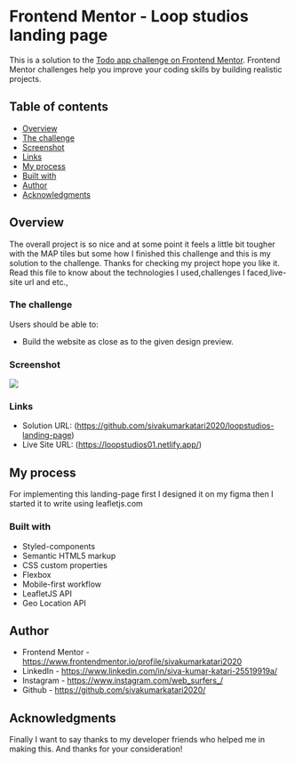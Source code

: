 # Frontend Mentor - Loop studios landing page

This is a solution to the [Todo app challenge on Frontend Mentor](https://www.frontendmentor.io/challenges/loopstudios-landing-page-N88J5Onjw/). Frontend Mentor challenges help you improve your coding skills by building realistic projects. 

## Table of contents

- [Overview](#overview)
- [The challenge](#the-challenge)
- [Screenshot](#screenshot)
- [Links](#links)
- [My process](#my-process)
- [Built with](#built-with)
- [Author](#author)
- [Acknowledgments](#acknowledgments)


## Overview

The overall project is so nice and at some point it feels a little bit tougher with the MAP tiles but some how I finished this challenge and this is my solution to the challenge. Thanks for checking my project hope you like it. Read this file to know about the technologies I used,challenges I faced,live-site url and etc.,

### The challenge

Users should be able to:

- Build the website as close as to the given design preview.
### Screenshot

![](/public/my-preview.png)

### Links

- Solution URL: (https://github.com/sivakumarkatari2020/loopstudios-landing-page)
- Live Site URL: (https://loopstudios01.netlify.app/)

## My process

For implementing this landing-page first I designed it on my figma then I started it to write using leafletjs.com

### Built with
- Styled-components
- Semantic HTML5 markup
- CSS custom properties
- Flexbox
- Mobile-first workflow
- LeafletJS API
- Geo Location API

## Author

- Frontend Mentor - https://www.frontendmentor.io/profile/sivakumarkatari2020
- LinkedIn - https://www.linkedin.com/in/siva-kumar-katari-25519919a/
- Instagram - https://www.instagram.com/web_surfers_/
- Github - https://github.com/sivakumarkatari2020/

## Acknowledgments

Finally I want to say thanks to my developer friends who helped me in making this. And thanks for your consideration!

